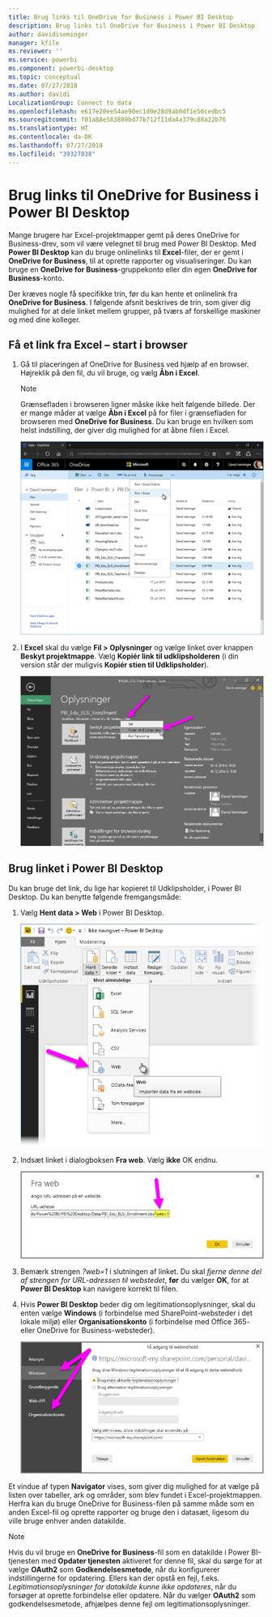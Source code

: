 ```yaml
---
title: Brug links til OneDrive for Business i Power BI Desktop
description: Brug links til OneDrive for Business i Power BI Desktop
author: davidiseminger
manager: kfile
ms.reviewer: ''
ms.service: powerbi
ms.component: powerbi-desktop
ms.topic: conceptual
ms.date: 07/27/2018
ms.author: davidi
LocalizationGroup: Connect to data
ms.openlocfilehash: e617e20ee54ae90ec1d0e28d9ab0df1e56cedbc5
ms.sourcegitcommit: f01a88e583889bd77b712f11da4a379c88a22b76
ms.translationtype: HT
ms.contentlocale: da-DK
ms.lasthandoff: 07/27/2018
ms.locfileid: "39327838"
---
```

# <a name="use-onedrive-for-business-links-in-power-bi-desktop"></a>Brug links til OneDrive for Business i Power BI Desktop
Mange brugere har Excel-projektmapper gemt på deres OneDrive for Business-drev, som vil være velegnet til brug med Power BI Desktop. Med **Power BI Desktop** kan du bruge onlinelinks til **Excel**-filer, der er gemt i **OneDrive for Business**, til at oprette rapporter og visualiseringer. Du kan bruge en **OneDrive for Business**-gruppekonto eller din egen **OneDrive for Business**-konto.

Der kræves nogle få specifikke trin, før du kan hente et onlinelink fra **OneDrive for Business**. I følgende afsnit beskrives de trin, som giver dig mulighed for at dele linket mellem grupper, på tværs af forskellige maskiner og med dine kolleger.

## <a name="get-a-link-from-excel-starting-in-the-browser"></a>Få et link fra Excel – start i browser
1. Gå til placeringen af OneDrive for Business ved hjælp af en browser. Højreklik på den fil, du vil bruge, og vælg **Åbn i Excel**.
   
   > [!NOTE]
   > Grænsefladen i browseren ligner måske ikke helt følgende billede. Der er mange måder at vælge **Åbn i Excel** på for filer i grænsefladen for browseren med **OneDrive for Business**. Du kan bruge en hvilken som helst indstilling, der giver dig mulighed for at åbne filen i Excel.
   > 
   > 
   
   ![](media/desktop-use-onedrive-business-links/odb-links_02.png)
2. I **Excel** skal du vælge **Fil > Oplysninger** og vælge linket over knappen **Beskyt projektmappe**. Vælg **Kopiér link til udklipsholderen** (i din version står der muligvis **Kopiér stien til Udklipsholder**).
   
   ![](media/desktop-use-onedrive-business-links/odb-links_03.png)

## <a name="use-the-link-in-power-bi-desktop"></a>Brug linket i Power BI Desktop
Du kan bruge det link, du lige har kopieret til Udklipsholder, i Power BI Desktop. Du kan benytte følgende fremgangsmåde:

1. Vælg **Hent data > Web** i Power BI Desktop.
   
   ![](media/desktop-use-onedrive-business-links/odb-links_04.png)
2. Indsæt linket i dialogboksen **Fra web**. Vælg **ikke** OK endnu.
   
    ![](media/desktop-use-onedrive-business-links/odb-links_05.png)
3. Bemærk strengen *?web=1* i slutningen af linket. Du skal *fjerne denne del af strengen for URL-adressen til webstedet*, **før** du vælger **OK**, for at **Power BI Desktop** kan navigere korrekt til filen.
4. Hvis **Power BI Desktop** beder dig om legitimationsoplysninger, skal du enten vælge **Windows** (i forbindelse med SharePoint-websteder i det lokale miljø) eller **Organisationskonto** (i forbindelse med Office 365- eller OneDrive for Business-websteder).
   
   ![](media/desktop-use-onedrive-business-links/odb-links_06.png)

Et vindue af typen **Navigator** vises, som giver dig mulighed for at vælge på listen over tabeller, ark og områder, som blev fundet i Excel-projektmappen. Herfra kan du bruge OneDrive for Business-filen på samme måde som en anden Excel-fil og oprette rapporter og bruge den i datasæt, ligesom du ville bruge enhver anden datakilde.

> [!NOTE]
> Hvis du vil bruge en **OneDrive for Business**-fil som en datakilde i Power BI-tjenesten med **Opdater tjenesten** aktiveret for denne fil, skal du sørge for at vælge **OAuth2** som **Godkendelsesmetode**, når du konfigurerer indstillingerne for opdatering. Ellers kan der opstå en fejl, f.eks. *Legitimationsoplysninger for datakilde kunne ikke opdateres*, når du forsøger at oprette forbindelse eller opdatere. Når du vælger **OAuth2** som godkendelsesmetode, afhjælpes denne fejl om legitimationsoplysninger.
> 
> 

